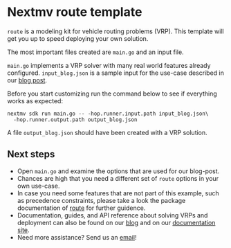 # Nextmv route template

`route` is a modeling kit for vehicle routing problems (VRP). This template
will get you up to speed deploying your own solution.

The most important files created are `main.go` and an input file.

`main.go` implements a VRP solver with many real world features already
configured. `input_blog.json` is a sample input for the use-case described in
our [blog post](https://www.nextmv.io/model-and-solve-a-custom-vrp-using-software-paradigms-with-a-food-retailer-example).

Before you start customizing run the command below to see if everything works as
expected:

```
nextmv sdk run main.go -- -hop.runner.input.path input_blog.json\
  -hop.runner.output.path output_blog.json
```

A file `output_blog.json` should have been created with a VRP solution.

## Next steps

* Open `main.go` and examine the options that are used for our blog-post.
* Chances are
  high that you need a different set of `route` options in your own use-case.
* In case you need some features that are not part of this example, such as
  precedence constraints, please take a look the package documentation of
  [route](https://pkg.go.dev/github.com/nextmv-io/sdk/route) for further
  guidence.
* Documentation, guides, and API reference about solving VRPs and deployment can
  also be found on our [blog](https://www.nextmv.io/blog) and on our
  [documentation site](https://docs.nextmv.io).
* Need more assistance? Send us an [email](mailto:support@nextmv.io)!
